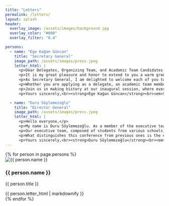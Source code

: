 ```yaml
---
title: "Letters"
permalink: /letters/
layout: splash
header:
  overlay_image: /assets/images/background.jpg
  overlay_color: "#000"
  overlay_filter: "0.4"

persons:
  - name: "Ege Kağan Güncan"
    title: "Secretary General"
    image_path: /assets/images/press.jpeg
    letter_html: |
      <p>Dear Delegates, Organizing Team, and Academic Team Candidates,</p>
      <p>It is my great pleasure and honor to extend to you a warm greeting to the First Annual Session of the Çağlı Model United Nations.</p>
      <p>As Secretary General, I am delighted to welcome each of you to what promises to be an inspiring and enriching experience...</p>
      <p>Whether you are applying as a delegate, an academic team member, or part of the organization, your role will be instrumental in shaping the success and spirit of CMUN. I look forward to witnessing your passion, ideas, and leadership as we come together to tackle global challenges through dialogue and diplomacy.</p>
      <p>Join us in making history at our inaugural session, where every voice matters and every perspective counts.</p>
      <p>Yours sincerely,<br><strong>Ege Kağan Güncan</strong><br><em>Secretary General</em></p>

  - name: "Duru Söylemezoğlu"
    title: "Director General"
    image_path: /assets/images/press.jpeg
    letter_html: |
      <p>Hello everyone,</p>
      <p>My name is Duru Söylemezoğlu. As a member of the executive team of the First Official Session of Çağlı Model United Nations, I would like to express how pleased I am to welcome you all in advance. I hope to see everyone at this conference, which will take shape with your valuable participation and support.</p>
      <p>Our executive team, composed of students from various schools, shares a common goal: to organize a conference in Çağlı and to make it accessible to a wide student audience.</p>
      <p>What distinguishes this conference from previous ones is the effort and care put into every step of the preparation process. With a strong sense of responsibility and a well-structured task distribution, our main goal is to ensure that participants feel satisfied and happy in every aspect of the event.</p>
      <p>Yours sincerely,<br><strong>Duru Söylemezoğlu</strong><br><em>Director General</em></p>
---
```


<div class="letter-container">
  {% for person in page.persons %}
    <div class="letter-column">
      <div class="letter-header">
        <img src="{{ person.image_path | relative_url }}" alt="{{ person.name }}" class="profile-image">
        <div class="person-details">
          <h3 class="person-name">{{ person.name }}</h3>
          <p class="person-title">{{ person.title }}</p>
        </div>
      </div>
      <div class="letter-body">
        {{ person.letter_html | markdownify }}
      </div>
    </div>
  {% endfor %}
</div>
